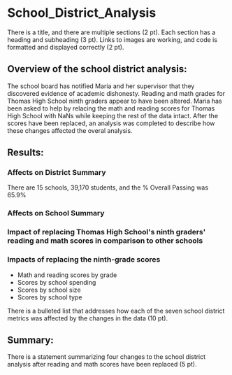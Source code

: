 # School_District_Analysis
There is a title, and there are multiple sections (2 pt).
Each section has a heading and subheading (3 pt).
Links to images are working, and code is formatted and displayed correctly (2 pt).

## Overview of the school district analysis:
The school board has notified Maria and her supervisor that they discovered evidence of academic dishonesty. Reading and math grades for Thomas High School ninth graders appear to have been altered. Maria has been asked to help by relacing the math and reading scores for Thomas High School with NaNs while keeping the rest of the data intact. After the scores have been replaced, an analysis was completed to describe how these changes affected the overal analysis.

## Results:
### Affects on District Summary
There are 15 schools, 39,170 students, and the % Overall Passing was 65.9%

### Affects on School Summary

### Impact of replacing Thomas High School's ninth graders' reading and math scores in comparison to other schools

### Impacts of replacing the ninth-grade scores
- Math and reading scores by grade
- Scores by school spending
- Scores by school size
- Scores by school type

There is a bulleted list that addresses how each of the seven school district metrics was affected by the changes in the data (10 pt).

## Summary:

There is a statement summarizing four changes to the school district analysis after reading and math scores have been replaced (5 pt).
